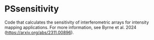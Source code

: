 # PSsensitivity
Code that calculates the sensitivity of interferometric arrays for intensity mapping applications. For more information, see Byrne et al. 2024 (https://arxiv.org/abs/2311.00896).
